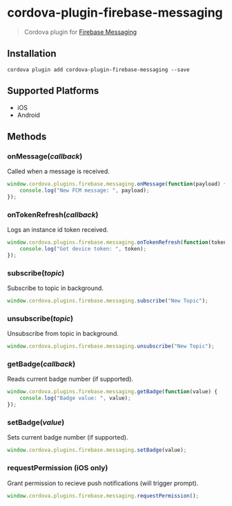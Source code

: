# cordova-plugin-firebase-messaging
> Cordova plugin for [Firebase Messaging](https://firebase.google.com/docs/cloud-messaging/)

## Installation

    cordova plugin add cordova-plugin-firebase-messaging --save

## Supported Platforms

- iOS
- Android

## Methods

### onMessage(_callback_)
Called when a message is received.
```js
window.cordova.plugins.firebase.messaging.onMessage(function(payload) {
    console.log("New FCM message: ", payload);
});
```

### onTokenRefresh(_callback_)
Logs an instance id token received.
```js
window.cordova.plugins.firebase.messaging.onTokenRefresh(function(token) {
    console.log("Got device token: ", token);
});
```

### subscribe(_topic_)
Subscribe to topic in background.
```js
window.cordova.plugins.firebase.messaging.subscribe("New Topic");
```

### unsubscribe(_topic_)
Unsubscribe from topic in background.
```js
window.cordova.plugins.firebase.messaging.unsubscribe("New Topic");
```

### getBadge(_callback_)
Reads current badge number (if supported).
```js
window.cordova.plugins.firebase.messaging.getBadge(function(value) {
    console.log("Badge value: ", value);
});
```

### setBadge(_value_)
Sets current badge number (if supported).
```js
window.cordova.plugins.firebase.messaging.setBadge(value);
```

### requestPermission (iOS only)
Grant permission to recieve push notifications (will trigger prompt).
```js
window.cordova.plugins.firebase.messaging.requestPermission();
```
